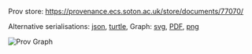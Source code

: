 
Prov store: https://provenance.ecs.soton.ac.uk/store/documents/77070/
	
Alternative serialisations: [json](https://provenance.ecs.soton.ac.uk/store/documents/77070.json), [turtle](https://provenance.ecs.soton.ac.uk/store/documents/77070.ttl), 
Graph: [svg](https://provenance.ecs.soton.ac.uk/store/documents/77070.svg), [PDF](https://provenance.ecs.soton.ac.uk/store/documents/77070.pdf), [png](https://provenance.ecs.soton.ac.uk/store/documents/77070.png)

![Prov Graph](https://provenance.ecs.soton.ac.uk/store/documents/77070.png)

		